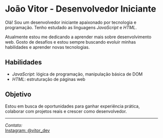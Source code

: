 # João Vitor - Desenvolvedor Iniciante

Olá! Sou um desenvolvedor iniciante apaixonado por tecnologia e programação. Tenho estudado as linguagens *JavaScript* e *HTML*.

Atualmente estou me dedicando a aprender mais sobre desenvolvimento web. Gosto de desafios e estou sempre buscando evoluir minhas habilidades e aprender novas tecnologias.

## Habilidades

- *JavaScript*: lógica de programação, manipulação básica de DOM  
- *HTML*: estruturação de páginas web

## Objetivo

Estou em busca de oportunidades para ganhar experiência prática, colaborar com projetos reais e crescer como desenvolvedor.

---

*Contato:*  
[Instagram: @vitor_dev](https://www.instagram.com/vitor_dev/)
